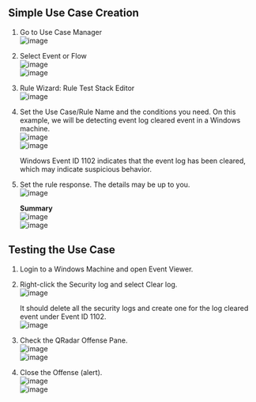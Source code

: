 ## Simple Use Case Creation

1. Go to Use Case Manager  
   ![image](https://github.com/user-attachments/assets/428ee243-e035-452e-bd9d-e7d8574e43be)

2. Select Event or Flow  
   ![image](https://github.com/user-attachments/assets/3bfd497e-ba1a-4703-9f7a-3eb84fd1d272)  
   ![image](https://github.com/user-attachments/assets/4d7277dc-5139-4bbe-ae0b-e84a088ae5a8)

3. Rule Wizard: Rule Test Stack Editor  
   ![image](https://github.com/user-attachments/assets/a76d653b-c7ae-4adb-81b7-22ff62f8cffa)

4. Set the Use Case/Rule Name and the conditions you need. On this example, we will be detecting event log cleared event in a Windows machine.  
   ![image](https://github.com/user-attachments/assets/85674634-82e4-4b98-b322-dee4264d4a05)  
   ![image](https://github.com/user-attachments/assets/c0de2c6b-c2b1-4ea9-9ba9-2dc114c9e1d9)

   Windows Event ID 1102 indicates that the event log has been cleared, which may indicate suspicious behavior.

5. Set the rule response. The details may be up to you.  
   ![image](https://github.com/user-attachments/assets/49c8a2cc-aab3-4f1d-bd54-e27db27fc87a)

   **Summary**  
   ![image](https://github.com/user-attachments/assets/3a608570-8131-4f99-b217-690f44e5b4da)  
   ![image](https://github.com/user-attachments/assets/195ec565-5cfe-4135-bac9-ee07b49a6eb6)

## Testing the Use Case

1. Login to a Windows Machine and open Event Viewer.

2. Right-click the Security log and select Clear log.  
   ![image](https://github.com/user-attachments/assets/2e4e4b62-aeb7-410a-8175-31d2f2aa00f2)

   It should delete all the security logs and create one for the log cleared event under Event ID 1102.  
   ![image](https://github.com/user-attachments/assets/1b547aa6-4fc2-4fff-862e-65196b9f1208)

3. Check the QRadar Offense Pane.  
   ![image](https://github.com/user-attachments/assets/e3ab7627-828c-4d36-b9b3-991aa5d3f4ad)  
   ![image](https://github.com/user-attachments/assets/a8476c08-a035-437d-aa92-de01d0f2327c)

4. Close the Offense (alert).  
   ![image](https://github.com/user-attachments/assets/9f37ccba-fadb-45fa-a7a5-64df91b3df9c)  
   ![image](https://github.com/user-attachments/assets/db1c26fd-3226-4a80-b44a-89acf5680c97)
